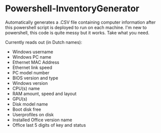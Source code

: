# Powershell-InventoryGenerator

Automatically generates a .CSV file containing computer information after this powershell script is deployed to run on each machine.
I'm new to powershell, this code is quite messy but it works. Take what you need.

Currently reads out (in Dutch names):
- Windows username
- Windows PC name
- Ethernet MAC Address
- Ethernet link speed
- PC model number
- BIOS version and type
- Windows version
- CPU(s) name
- RAM amount, speed and layout
- GPU(s)
- Disk model name
- Boot disk free
- Userprofiles on disk
- Installed Office version name
- Office last 5 digits of key and status 
